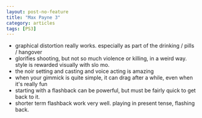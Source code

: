 ```yaml
---
layout: post-no-feature
title: "Max Payne 3"
category: articles
tags: [PS3]
---
```


* graphical distortion really works. especially as part of the drinking / pills / hangover
* glorifies shooting, but not so much violence or killing, in a weird way. style is rewarded visually with slo mo.
* the noir setting and casting and voice acting is amazing
* when your gimmick is quite simple, it can drag after a while, even when it's really fun
* starting with a flashback can be powerful, but must be fairly quick to get back to it.
* shorter term flashback work very well. playing in present tense, flashing back.
